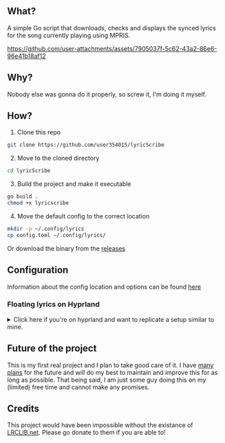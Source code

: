 ## What?
A simple Go script that downloads, checks and displays the synced lyrics for the song currently playing using MPRIS.

https://github.com/user-attachments/assets/7905037f-5c62-43a2-86e6-96e41b18af12


## Why?
Nobody else was gonna do it properly, so screw it, I'm doing it myself.


## How?
1. Clone this repo
```bash
git clone https://github.com/user354015/lyricScribe
```
2. Move to the cloned directory
```bash
cd lyricScribe
```
3. Build the project and make it executable
```bash
go build .
chmod +x lyricscribe
```
4. Move the default config to the correct location
```bash
mkdir -p ~/.config/lyrics
cp config.toml ~/.config/lyrics/
```

Or download the binary from the [releases](https://github.com/user354015/lyricScribe/releases)

## Configuration
Information about the config location and options can be found [here](/CONFIGURING.md)

### Floating lyrics on Hyprland
<details>
<summary>Click here if you're on hyprland and want to replicate a setup similar to mine. </summary>

You can use these window rules along with a terminal of your choice

``` bash
windowrule = size 1100 160, class:lyricscribe
windowrule = move onscreen 410 60, class:lyricscribe
# windowrule = move onscreen 320 1100, class:lyricscribe
windowrule = pin, class:lyricscribe
windowrule = float, class:lyricscribe
windowrule = nofocus, class:lyricscribe
windowrule = opacity 0.8, class:lyricscribe
windowrule = noshadow, class:lyricscribe
windowrule = noblur, class:lyricscribe
```
and a minimal foot (any other terminal emulator works too) config
``` ini
font=IosevkatermSlab Nerd Font:size=30
app-id = "lyricscribe"

[colors]
alpha = 0
background = 000000
foreground = ff3b30
```
then bind launching a terminal to a shortcut:
```pgrep -f "foot.*lyricscribe" > /dev/null && pkill -f "foot.*lyricscribe" || foot -c ~/.config/foot/display.ini -e sh -c "~/.local/bin/lyricscribe"```
</details>

## Future of the project
This is my first real project and I plan to take good care of it. I have [many plans](/roadmap.md) for the future and will do my best to maintain and improve this for as long as possible. That being said, I am just some guy doing this on my (limited) free time and cannot make any promises.


## Credits
This project would have been impossible without the existance of [LRCLIB.net](https://www.LRCLIB.net). Please go donate to them if you are able to!
